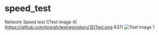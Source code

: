 # speed_test
Network Speed test
![Test Image 4](https://github.com/tograh/testrepository/3DTest.png 837)
![Test Image 1](3DTest.png)
